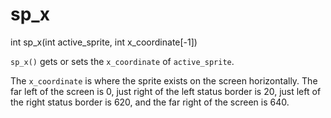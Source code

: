 # sp_x

<Prototype>int sp_x(int active_sprite, int x_coordinate[-1])</Prototype>

`sp_x()` gets or sets the `x_coordinate` of `active_sprite`.

The `x_coordinate` is where the sprite exists on the screen horizontally. The far left of the screen is 0, just right of the left status border is 20, just left of the right status border is 620, and the far right of the screen is 640.
